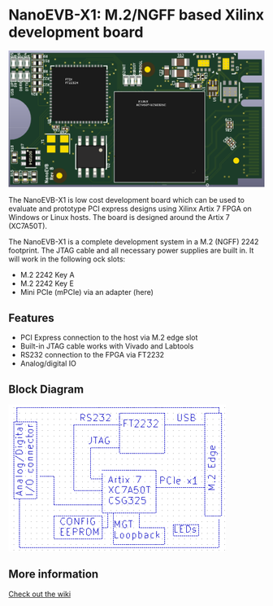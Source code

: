 # NanoEVB-X1: M.2/NGFF based Xilinx development board

![Image of NanoEVB](./NanoEVB-X1-top.png)

The NanoEVB-X1 is low cost development board which can be used to evaluate and prototype 
PCI express designs using Xilinx Artix 7 FPGA on Windows or Linux hosts.
The board is designed around the Artix 7 (XC7A50T).

The NanoEVB-X1 is a complete development system in a M.2 (NGFF) 2242 footprint. The JTAG cable
and all necessary power supplies are built in. It will work in the following ock slots:
 
- M.2 2242 Key A
- M.2 2242 Key E
- Mini PCIe (mPCIe) via an adapter (here)

## Features
- PCI Express connection to the host via M.2 edge slot
- Built-in JTAG cable works with Vivado and Labtools
- RS232 connection to the FPGA via FT2232
- Analog/digital IO


## Block Diagram

![Block Diagram](./NanoEVB-X1-block.png)

## More information

[Check out the wiki](https://github.com/RHSResearchLLC/NanoEVB-X1/wiki)




